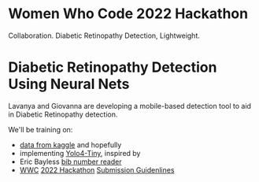 # Women Who Code 2022 Hackathon

Collaboration. Diabetic Retinopathy Detection, Lightweight. 

# Diabetic Retinopathy Detection Using Neural Nets

Lavanya and Giovanna are developing a mobile-based detection tool to aid in Diabetic Retinopathy detection. 

We'll be training on: 
* [data from kaggle](https://www.kaggle.com/datasets/amanneo/diabetic-retinopathy-resized-arranged) and hopefully
* implementing [Yolo4-Tiny](https://models.roboflow.com/object-detection/yolov4-tiny-darknet), inspired by 
* Eric Bayless [bib number reader](https://github.com/ericBayless/bib-detector)
* [WWC](https://www.womenwhocode.com) [2022 Hackathon]() [Submission Guidenlines](https://drive.google.com/file/d/1X5T9tPjj_i572MvehwnHU3bpqSGXLdfJ/view)

